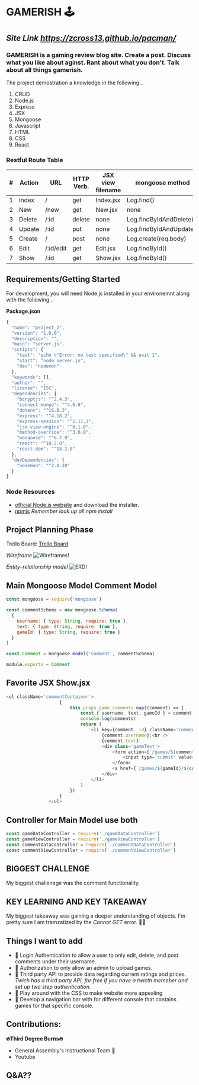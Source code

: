 # **GAMERISH :joystick:**

## ***Site Link*** *https://zcross13.github.io/pacman/*

### GAMERISH is a gaming review blog site. Create a post. Discuss what you like about aginst. Rant about what you don't. Talk about all things gamerish. 


The project demostration a knowledge in the following... 

1. CRUD 
2. Node.js
3. Express
4. JSX
5. Mongoose 
6. Javascript
7. HTML
8. CSS
9. React

### Restful Route Table 

|   #	|   Action	|   URL	|  HTTP Verb. 	|   JSX view filename	|   mongoose method	|
|---	|---	    |---	|---	        |---	                |---	            |
|   1	|  Index 	|  / 	|  get 	        |   Index.jsx	            |   Log.find()	            |
|   2	|  New 	    |  /new |  get 	        |   New.jsx	                |   none	            |
|   3	|  Delete 	|  /:id |  delete       |   none	                |   Log.findByIdAndDelete()	            |
|   4	|  Update 	|  /:id	|  put 	        |   none	                |   Log.findByIdAndUpdate()	            |
|   5	|  Create 	|  /	|  post         |   none	                |  Log.create(req.body) 	            |
|   6	|  Edit 	|/:id/edit|get   	    |   Edit.jsx                |   Log.findById()	            |
|   7	|  Show 	|  /:id	|  get  	    |   Show.jsx                |    Log.findById()		            |  

## Requirements/Getting Started 
For development, you will need Node.js installed in your environemnt along with the following... 

**Package.json**
```js
{
  "name": "project_2",
  "version": "1.0.0",
  "description": "",
  "main": "server.js",
  "scripts": {
    "test": "echo \"Error: no test specified\" && exit 1",
    "start": "node server.js",
    "dev": "nodemon"
  },
  "keywords": [],
  "author": "",
  "license": "ISC",
  "dependencies": {
    "bcryptjs": "^2.4.3",
    "connect-mongo": "^4.6.0",
    "dotenv": "^16.0.3",
    "express": "^4.18.2",
    "express-session": "^1.17.3",
    "jsx-view-engine": "^0.1.0",
    "method-override": "^3.0.0",
    "mongoose": "^6.7.0",
    "react": "^18.2.0",
    "react-dom": "^18.2.0"
  },
  "devDependencies": {
    "nodemon": "^2.0.20"
  }
}
```

### Node Resources
- [official Node.js website](https://nodejs.org/) and download the installer.
- [npmjs](https://www.npmjs.com/) *Remember look up all npm install*

## Project Planning Phase 

Trello Board:
[Trello Board](https://trello.com/b/Xw2PkESb/gaming-review-site)

*Wireframe*
![Wireframes!](images/wireframe.png)

*Entity–relationship model*
![ERD!](images/ERD.png)


## Main Mongoose Model **Comment Model**

```js 
const mongoose = require('mongoose')

const commentSchema = new mongoose.Schema(
  {
    username: { type: String, require: true },
    text: { type: String, require: true },
    gameId: { type: String, require: true }
  }
)

const Comment = mongoose.model('Comment', commentSchema)

module.exports = Comment
```

## Favorite JSX **Show.jsx** 
```js
<ul className='commentContainer'>
                    {
                        this.props.game.comments.map((comment) => {
                            const { username, text, gameId } = comment
                            console.log(comments)
                            return (
                                <li key={comment._id} className='commentBox'>
                                    {comment.username}:<br />
                                    {comment.text}
                                    <div class='gameText'>
                                        <form action={`/games/${comment._id}/comment?_method=DELETE`} method='POST'>
                                            <input type='submit' value={`Delete Comment`} />
                                        </form>
                                        <a href={`/games/${gameId}/${comment._id}/editComment`}><input type='button'/>Edit</a>
                                    </div>
                                </li>
                            )
                        })
                    }
                </ul>
```

## Controller for Main Model **use both** 

```js 
const gameDataController = require('./gameDataController')
const gameViewController = require('./gameViewController')
const commentDataController = require('./commentDataController')
const commentViewController = require('./commentViewController')
```

## BIGGEST CHALLENGE 

My biggest challenege was the comment functionality. 

## KEY LEARNING AND KEY TAKEAWAY 

My biggest takeaway was gaining a deeper understanding of objects. I'm pretty sure I am tramzatized by the *Cannot GET* error. 	:face_exhaling:  

## Things I want to add 
- :pushpin: Login Authentication to allow a user to only edit, delete, and post comments under their username.  
- :pushpin: Authorization to only allow an admin to upload games. 
- :pushpin: Third party API to provide data regarding current ratings and prices. *Twich has a third party API, for free if you have a twicth memeber and set up two step authentication.*
- :pushpin: Play around with the CSS to make website more appealing 
- :pushpin: Develop a navigation bar with for different console that contains games for that specific console. 

## Contributions:

**:fire:Third Degree Burns:fire:**
- General Assembly's Instructional Team :clap:  
- Youtube

## Q&A??  


